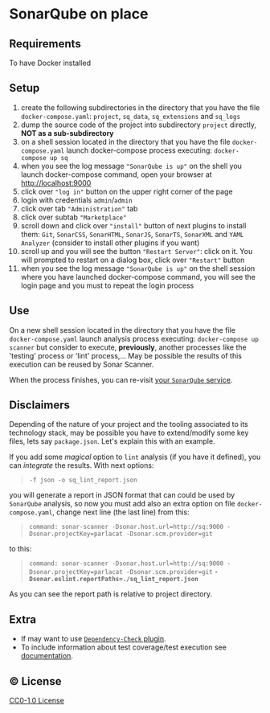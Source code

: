 # SonarQube on place

## Requirements

To have Docker installed

## Setup

1. create the following subdirectories in the directory that you have the file `docker-compose.yaml`: `project`, `sq_data`, `sq_extensions` and `sq_logs`
1. dump the source code of the project into subdirectory `project` directly, **NOT as a sub-subdirectory**
1. on a shell session located in the directory that you have the file `docker-compose.yaml` launch docker-compose process executing: `docker-compose up sq`
1. when you see the log message `"SonarQube is up"` on the shell you launch docker-compose command, open your browser at <http://localhost:9000>
1. click over `"log in"` button on the upper right corner of the page
1. login with credentials `admin`/`admin`
1. click over tab `"Administration"` tab
1. click over subtab `"Marketplace"`
1. scroll down and click over `"install"` button of next plugins to install them: `Git`, `SonarCSS`, `SonarHTML`, `SonarJS`, `SonarTS`, `SonarXML` and `YAML Analyzer` (consider to install other plugins if you want)
1. scroll up and you will see the button `"Restart Server"`: click on it. You will prompted to restart on a dialog box, click over `"Restart"` button
1. when you see the log message `"SonarQube is up"` on the shell session where you have launched docker-compose command, you will see the login page and you must to repeat the login process

## Use

On a new shell session located in the directory that you have the file `docker-compose.yaml` launch analysis process executing: `docker-compose up scanner` but consider to execute, **previously**, another processes like the 'testing' process or 'lint' process,... May be possible the results of this execution can be reused by Sonar Scanner.

When the process finishes, you can re-visit [your `SonarQube` service](http://localhost:9000).

## Disclaimers

Depending of the nature of your project and the tooling associated to its technology stack, may be possible you have to extend/modify some key files, lets say `package.json`. Let's explain this with an example.

If you add some _magical_ option to `lint` analysis (if you have it defined), you can _integrate_ the results. With next options:

> `-f json -o sq_lint_report.json`

you will generate a report in JSON format that can could be used by `SonarQube` analysis, so now you must add also an extra option on file `docker-compose.yaml`, change next line (the last line) from this:

> `command: sonar-scanner -Dsonar.host.url=http://sq:9000 -Dsonar.projectKey=parlacat -Dsonar.scm.provider=git`

to this:

> `command: sonar-scanner -Dsonar.host.url=http://sq:9000 -Dsonar.projectKey=parlacat -Dsonar.scm.provider=git` **`-Dsonar.eslint.reportPaths=./sq_lint_report.json`**

As you can see the report path is relative to project directory.

## Extra

- If may want to use [`Dependency-Check` plugin](https://github.com/dependency-check/dependency-check-sonar-plugin).
- To include information about test coverage/test execution see [documentation](https://docs.sonarqube.org/latest/analysis/coverage/).

## :copyright: License

[CC0-1.0 License](https://creativecommons.org/publicdomain/zero/1.0/legalcode)
